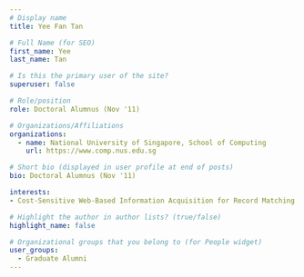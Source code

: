 ```yaml
---
# Display name
title: Yee Fan Tan

# Full Name (for SEO) 
first_name: Yee
last_name: Tan

# Is this the primary user of the site?
superuser: false

# Role/position
role: Doctoral Alumnus (Nov '11)

# Organizations/Affiliations
organizations:
  - name: National University of Singapore, School of Computing
    url: https://www.comp.nus.edu.sg

# Short bio (displayed in user profile at end of posts)
bio: Doctoral Alumnus (Nov '11)

interests:
- Cost-Sensitive Web-Based Information Acquisition for Record Matching

# Highlight the author in author lists? (true/false)
highlight_name: false

# Organizational groups that you belong to (for People widget)
user_groups:
  - Graduate Alumni
---
```

